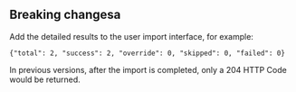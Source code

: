 ## Breaking changesa

Add the detailed results to the user import interface, for example:

```
{"total": 2, "success": 2, "override": 0, "skipped": 0, "failed": 0}
```

In previous versions, after the import is completed, only a 204 HTTP Code would be returned.
